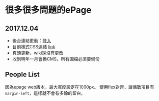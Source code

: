 # 很多很多問題的ePage

## 2017.12.04

- 後台連結更動：[登入](http://bgc004.web.ncku.edu.tw/admin/main.php)
- 目前樣式CSS連結 [link](http://bgc004.web.ncku.edu.tw/ezfiles/417/1417/static/combine-zh-tw.css)
- 頁頭更新，wiki還沒有更改
- 收到明年一月會換CMS，所有圖檔必須要備份

## People List

因為epage web版本，最大寬度設定在1000px。
使用flex對齊，讓偶數項目有`margin-left`，這樣就不會有多餘的留白。